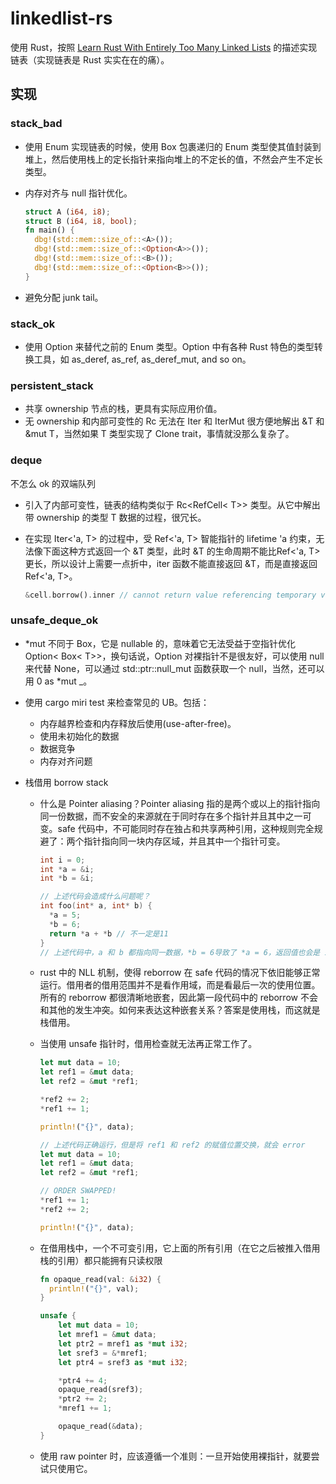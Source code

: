 # linkedlist-rs

使用 Rust，按照 [Learn Rust With Entirely Too Many Linked Lists](https://rust-unofficial.github.io/too-many-lists/index.html) 的描述实现链表（实现链表是 Rust 实实在在的痛）。

## 实现

### stack_bad

- 使用 Enum 实现链表的时候，使用 Box 包裹递归的 Enum 类型使其值封装到堆上，然后使用栈上的定长指针来指向堆上的不定长的值，不然会产生不定长类型。
- 内存对齐与 null 指针优化。

  ```rust
  struct A (i64, i8);
  struct B (i64, i8, bool);
  fn main() {
    dbg!(std::mem::size_of::<A>());
    dbg!(std::mem::size_of::<Option<A>>());
    dbg!(std::mem::size_of::<B>());
    dbg!(std::mem::size_of::<Option<B>>());
  }
  ```

- 避免分配 junk tail。

### stack_ok

- 使用 Option 来替代之前的 Enum 类型。Option 中有各种 Rust 特色的类型转换工具，如 as_deref, as_ref, as_deref_mut, and so on。

### persistent_stack

- 共享 ownership 节点的栈，更具有实际应用价值。
- 无 ownership 和内部可变性的 Rc 无法在 Iter 和 IterMut 很方便地解出 &T 和 &mut T，当然如果 T 类型实现了 Clone trait，事情就没那么复杂了。

### deque

不怎么 ok 的双端队列

- 引入了内部可变性，链表的结构类似于 Rc<RefCell< T>> 类型。从它中解出带 ownership 的类型 T 数据的过程，很冗长。
- 在实现 Iter<'a, T> 的过程中，受 Ref<'a, T> 智能指针的 lifetime 'a 约束，无法像下面这种方式返回一个 &T 类型，此时 &T 的生命周期不能比Ref<'a, T> 更长，所以设计上需要一点折中，iter 函数不能直接返回 &T，而是直接返回 Ref<'a, T>。

  ```rust
  &cell.borrow().inner // cannot return value referencing temporary value
  ```

### unsafe_deque_ok

- *mut 不同于 Box，它是 nullable 的，意味着它无法受益于空指针优化 Option< Box< T>>，换句话说，Option 对裸指针不是很友好，可以使用 null 来代替 None，可以通过 std::ptr::null_mut 函数获取一个 null，当然，还可以用 0 as *mut _。
- 使用 cargo miri test 来检查常见的 UB。包括：
  
  - 内存越界检查和内存释放后使用(use-after-free)。
  - 使用未初始化的数据
  - 数据竞争
  - 内存对齐问题

- 栈借用 borrow stack

  - 什么是 Pointer aliasing？Pointer aliasing 指的是两个或以上的指针指向同一份数据，而不安全的来源就在于同时存在多个指针并且其中之一可变。safe 代码中，不可能同时存在独占和共享两种引用，这种规则完全规避了：两个指针指向同一块内存区域，并且其中一个指针可变。

    ```c
    int i = 0;
    int *a = &i;
    int *b = &i;

    // 上述代码会造成什么问题呢？
    int foo(int* a, int* b) {
      *a = 5;
      *b = 6;
      return *a + *b // 不一定是11
    }
    // 上述代码中，a 和 b 都指向同一数据，*b = 6导致了 *a = 6，返回值也会是 12
    ```

  - rust 中的 NLL 机制，使得 reborrow 在 safe 代码的情况下依旧能够正常运行。借用者的借用范围并不是看作用域，而是看最后一次的使用位置。所有的 reborrow 都很清晰地嵌套，因此第一段代码中的 reborrow 不会和其他的发生冲突。如何来表达这种嵌套关系？答案是使用栈，而这就是栈借用。
  - 当使用 unsafe 指针时，借用检查就无法再正常工作了。

    ```rust
    let mut data = 10;
    let ref1 = &mut data;
    let ref2 = &mut *ref1;

    *ref2 += 2;
    *ref1 += 1;

    println!("{}", data);

    // 上述代码正确运行，但是将 ref1 和 ref2 的赋值位置交换，就会 error
    let mut data = 10;
    let ref1 = &mut data;
    let ref2 = &mut *ref1;

    // ORDER SWAPPED!
    *ref1 += 1;
    *ref2 += 2;

    println!("{}", data);
    ```
  
  - 在借用栈中，一个不可变引用，它上面的所有引用（在它之后被推入借用栈的引用）都只能拥有只读权限

    ```rust
    fn opaque_read(val: &i32) {
      println!("{}", val);
    } 

    unsafe {
        let mut data = 10;
        let mref1 = &mut data;
        let ptr2 = mref1 as *mut i32;
        let sref3 = &*mref1;
        let ptr4 = sref3 as *mut i32;

        *ptr4 += 4;
        opaque_read(sref3);
        *ptr2 += 2;
        *mref1 += 1;

        opaque_read(&data);
    }

    ```

  - 使用 raw pointer 时，应该遵循一个准则：一旦开始使用裸指针，就要尝试只使用它。
